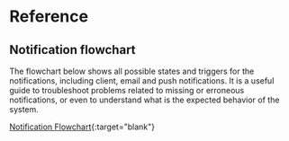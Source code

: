 # Reference

## Notification flowchart

The flowchart below shows all possible states and triggers for the notifications, including client, email and push notifications. It is a useful guide to troubleshoot problems related to missing or erroneous notifications, or even to understand what is the expected behavior of the system.

[Notification Flowchart](https://github.com/RocketChat/handbook/tree/2dfd14d783d0e506b43b4666db0f1e36da5be496/support/reference/notification_flowchart.png){:target="blank"}

